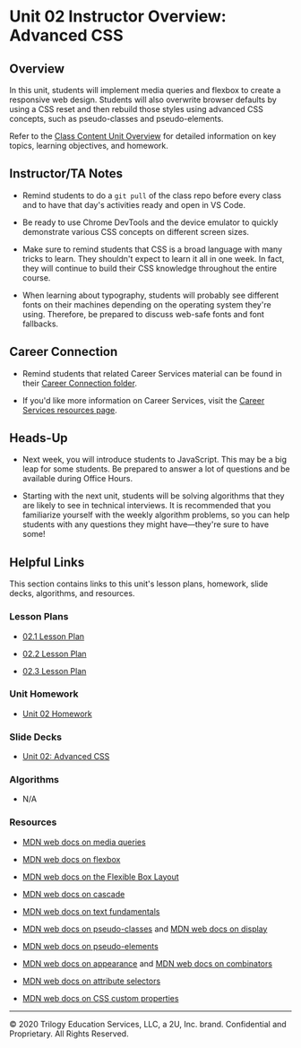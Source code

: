 # Unit 02 Instructor Overview: Advanced CSS

## Overview

In this unit, students will implement media queries and flexbox to create a responsive web design. Students will also overwrite browser defaults by using a CSS reset and then rebuild those styles using advanced CSS concepts, such as pseudo-classes and pseudo-elements.

Refer to the [Class Content Unit Overview](../../../01-Class-Content/02-Advanced-CSS/README.md) for detailed information on key topics, learning objectives, and homework.

## Instructor/TA Notes

* Remind students to do a `git pull` of the class repo before every class and to have that day's activities ready and open in VS Code. 

* Be ready to use Chrome DevTools and the device emulator to quickly demonstrate various CSS concepts on different screen sizes.

* Make sure to remind students that CSS is a broad language with many tricks to learn. They shouldn't expect to learn it all in one week. In fact, they will continue to build their CSS knowledge throughout the entire course.

* When learning about typography, students will probably see different fonts on their machines depending on the operating system they're using. Therefore, be prepared to discuss web-safe fonts and font fallbacks.

## Career Connection

* Remind students that related Career Services material can be found in their [Career Connection folder](../../../01-Class-Content/02-Advanced-CSS/04-Career-Connection/CAREER-CONNECTION.md).

* If you'd like more information on Career Services, visit the [Career Services resources page](http://bit.ly/CodingCS).

## Heads-Up

* Next week, you will introduce students to JavaScript. This may be a big leap for some students. Be prepared to answer a lot of questions and be available during Office Hours. 

* Starting with the next unit, students will be solving algorithms that they are likely to see in technical interviews. It is recommended that you familiarize yourself with the weekly algorithm problems, so you can help students with any questions they might have&mdash;they're sure to have some!

## Helpful Links

This section contains links to this unit's lesson plans, homework, slide decks, algorithms, and resources.

### Lesson Plans

  * [02.1 Lesson Plan](01-Day_Responsive-Design/02.1-LESSON-PLAN.md)

  * [02.2 Lesson Plan](02-Day_Pseudo-Resets/02.2-LESSON-PLAN.md)
  
  * [02.3 Lesson Plan](03-Day_CodePen-Mini-Project/02.3-LESSON-PLAN.md)

### Unit Homework

  * [Unit 02 Homework](../../../01-Class-Content/02-Advanced-CSS/02-Homework)

### Slide Decks

  * [Unit 02: Advanced CSS](https://docs.google.com/presentation/d/1ZQE4ze6uHbYu-M-oQ3UBfqTkCGfhHU6ZhLDL8rN-3fg/edit?usp=sharing)

### Algorithms

  * N/A

### Resources

  * [MDN web docs on media queries](https://developer.mozilla.org/en-US/docs/Web/CSS/Media_Queries/Using_media_queries)

  * [MDN web docs on flexbox](https://developer.mozilla.org/en-US/docs/Web/CSS/CSS_Flexible_Box_Layout/Basic_Concepts_of_Flexbox)

  * [MDN web docs on the Flexible Box Layout](https://developer.mozilla.org/en-US/docs/Web/CSS/CSS_Flexible_Box_Layout)

  * [MDN web docs on cascade](https://developer.mozilla.org/en-US/docs/Learn/CSS/Building_blocks/Cascade_and_inheritance)

  * [MDN web docs on text fundamentals](https://developer.mozilla.org/en-US/docs/Learn/CSS/Styling_text/Fundamentals)

  * [MDN web docs on pseudo-classes](https://developer.mozilla.org/en-US/docs/Web/CSS/Pseudo-classes) and [MDN web docs on display](https://developer.mozilla.org/en-US/docs/Web/CSS/display)

  * [MDN web docs on pseudo-elements](https://developer.mozilla.org/en-US/docs/Web/CSS/Pseudo-elements)

  * [MDN web docs on appearance](https://developer.mozilla.org/en-US/docs/Web/CSS/appearance) and [MDN web docs on combinators](https://developer.mozilla.org/en-US/docs/Learn/CSS/Building_blocks/Selectors/Combinators)

  * [MDN web docs on attribute selectors](https://developer.mozilla.org/en-US/docs/Web/CSS/Attribute_selectors)

  * [MDN web docs on CSS custom properties](https://developer.mozilla.org/en-US/docs/Web/CSS/Using_CSS_custom_properties)

---
© 2020 Trilogy Education Services, LLC, a 2U, Inc. brand. Confidential and Proprietary. All Rights Reserved.
